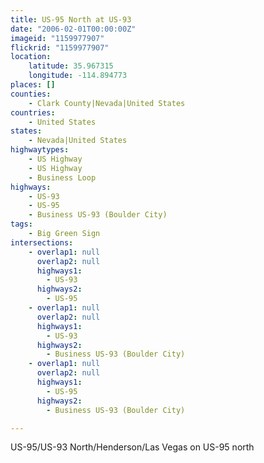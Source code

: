 ```yaml
---
title: US-95 North at US-93
date: "2006-02-01T00:00:00Z"
imageid: "1159977907"
flickrid: "1159977907"
location:
    latitude: 35.967315
    longitude: -114.894773
places: []
counties:
    - Clark County|Nevada|United States
countries:
    - United States
states:
    - Nevada|United States
highwaytypes:
    - US Highway
    - US Highway
    - Business Loop
highways:
    - US-93
    - US-95
    - Business US-93 (Boulder City)
tags:
    - Big Green Sign
intersections:
    - overlap1: null
      overlap2: null
      highways1:
        - US-93
      highways2:
        - US-95
    - overlap1: null
      overlap2: null
      highways1:
        - US-93
      highways2:
        - Business US-93 (Boulder City)
    - overlap1: null
      overlap2: null
      highways1:
        - US-95
      highways2:
        - Business US-93 (Boulder City)

---
```

US-95/US-93 North/Henderson/Las Vegas on US-95 north